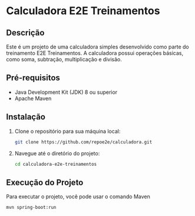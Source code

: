 # Calculadora E2E Treinamentos

## Descrição

Este é um projeto de uma calculadora simples desenvolvido como parte do treinamento E2E Treinamentos. A calculadora possui operações básicas, como soma, subtração, multiplicação e divisão.

## Pré-requisitos

- Java Development Kit (JDK) 8 ou superior
- Apache Maven

## Instalação

1. Clone o repositório para sua máquina local:

    ```bash
    git clone https://github.com/repoe2e/calculadora.git
    ```

2. Navegue até o diretório do projeto:

    ```bash
    cd calculadora-e2e-treinamentos
    ```

## Execução do Projeto

Para executar o projeto, você pode usar o comando Maven 

```bash
mvn spring-boot:run
